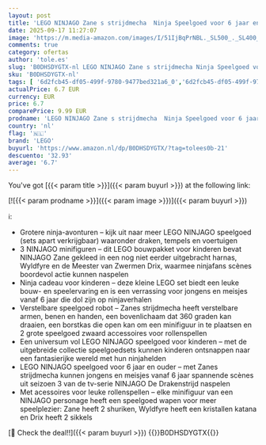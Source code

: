 ```yaml
---
layout: post
title: 'LEGO NINJAGO Zane s strijdmecha  Ninja Speelgoed voor 6 jaar en Ouder met 3 Mnifiguren  Robot Bouwpakket voor Kinderen  Cadeau voor Jongens  Meisjes en Fans van Dragons Rising Tv-Serie 71827'
date: 2025-09-17 11:27:07
image: 'https://m.media-amazon.com/images/I/51IjBqPrNBL._SL500_._SL400_.jpg'
comments: true
category: ofertas
author: 'tole.es'
slug: 'B0DHSDYGTX-nl LEGO NINJAGO Zane s strijdmecha Ninja Speelgoed voor 6...'
sku: 'B0DHSDYGTX-nl'
tags: [ '6d2fcb45-df05-499f-9780-9477bed321a6_0','6d2fcb45-df05-499f-9780-9477bed321a6_501','Arborist Merchandising Root','Bouw- & constructiespeelgoed','Creatieve spellen','Educatief speelgoed','Self Service','Special Features Stores','Speelgoed & spellen','Speelgoedbouwsets','lego','🇳🇱', ]
actualPrice: 6.7 EUR
currency: EUR
price: 6.7
comparePrice: 9.99 EUR
prodname: 'LEGO NINJAGO Zane s strijdmecha  Ninja Speelgoed voor 6 jaar en Ouder met 3 Mnifiguren  Robot Bouwpakket voor Kinderen  Cadeau voor Jongens  Meisjes en Fans van Dragons Rising Tv-Serie 71827'
country: 'nl'
flag: '🇳🇱'
brand: 'LEGO'
buyurl: 'https://www.amazon.nl/dp/B0DHSDYGTX/?tag=tolees0b-21'
descuento: '32.93'
average: '6.7'
---
```


You've got [{{< param title >}}]({{< param buyurl >}}) at the following link:

[![{{< param prodname >}}]({{< param image >}})]({{< param buyurl >}})

ℹ️:

- Grotere ninja-avonturen – kijk uit naar meer LEGO NINJAGO speelgoed (sets apart verkrijgbaar) waaronder draken, tempels en voertuigen
- 3 NINJAGO minifiguren – dit LEGO bouwpakket voor kinderen bevat NINJAGO Zane gekleed in een nog niet eerder uitgebracht harnas, Wyldfyre en de Meester van Zwermen Drix, waarmee ninjafans scènes boordevol actie kunnen naspelen
- Ninja cadeau voor kinderen – deze kleine LEGO set biedt een leuke bouw- en speelervaring en is een verrassing voor jongens en meisjes vanaf 6 jaar die dol zijn op ninjaverhalen
- Verstelbare speelgoed robot – Zanes strijdmecha heeft verstelbare armen, benen en handen, een bovenlichaam dat 360 graden kan draaien, een borstkas die open kan om een minifiguur in te plaatsen en 2 grote speelgoed zwaard accessoires voor rollenspellen
- Een universum vol LEGO NINJAGO speelgoed voor kinderen – met de uitgebreide collectie speelgoedsets kunnen kinderen ontsnappen naar een fantasierijke wereld met hun ninjahelden
- LEGO NINJAGO speelgoed voor 6 jaar en ouder – met Zanes strijdmecha kunnen jongens en meisjes vanaf 6 jaar spannende scènes uit seizoen 3 van de tv-serie NINJAGO De Drakenstrijd naspelen
- Met acessoires voor leuke rollenspellen – elke minifiguur van een NINJAGO personage heeft een speelgoed wapen voor meer speelplezier: Zane heeft 2 shuriken, Wyldfyre heeft een kristallen katana en Drix heeft 2 sikkels

[🛒 Check the deal!!]({{< param buyurl >}})
{{<world>}}B0DHSDYGTX{{</world>}}
